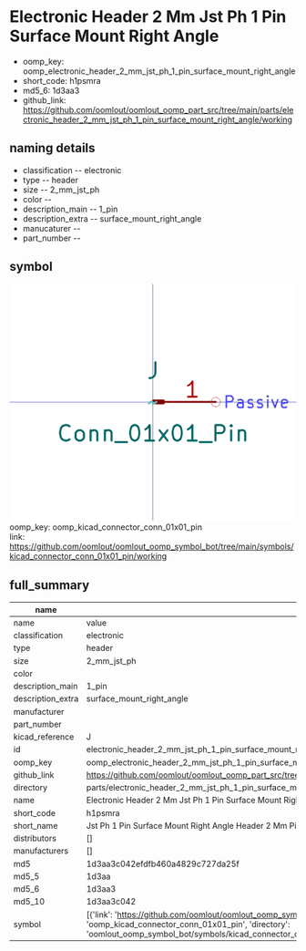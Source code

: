 # Electronic Header 2 Mm Jst Ph 1 Pin Surface Mount Right Angle

  
* oomp_key: oomp_electronic_header_2_mm_jst_ph_1_pin_surface_mount_right_angle 
* short_code: h1psmra
* md5_6: 1d3aa3  
* github_link: https://github.com/oomlout/oomlout_oomp_part_src/tree/main/parts/electronic_header_2_mm_jst_ph_1_pin_surface_mount_right_angle/working  
## naming details
* classification -- electronic
* type -- header
* size -- 2_mm_jst_ph
* color -- 
* description_main -- 1_pin
* description_extra -- surface_mount_right_angle
* manucaturer -- 
* part_number -- 



## symbol

![](symbol/0/working/working_600.png)  
oomp_key: oomp_kicad_connector_conn_01x01_pin  
link: https://github.com/oomlout/oomlout_oomp_symbol_bot/tree/main/symbols/kicad_connector_conn_01x01_pin/working  


## full_summary
| name | value | 
| --- | --- | 
| name | value | 
| classification | electronic | 
| type | header | 
| size | 2_mm_jst_ph | 
| color |  | 
| description_main | 1_pin | 
| description_extra | surface_mount_right_angle | 
| manufacturer |  | 
| part_number |  | 
| kicad_reference | J | 
| id | electronic_header_2_mm_jst_ph_1_pin_surface_mount_right_angle | 
| oomp_key | oomp_electronic_header_2_mm_jst_ph_1_pin_surface_mount_right_angle | 
| github_link | https://github.com/oomlout/oomlout_oomp_part_src/tree/main/parts/electronic_header_2_mm_jst_ph_1_pin_surface_mount_right_angle/working | 
| directory | parts/electronic_header_2_mm_jst_ph_1_pin_surface_mount_right_angle | 
| name | Electronic Header 2 Mm Jst Ph 1 Pin Surface Mount Right Angle | 
| short_code | h1psmra | 
| short_name | Jst Ph 1 Pin Surface Mount Right Angle Header 2 Mm Pitch | 
| distributors | [] | 
| manufacturers | [] | 
| md5 | 1d3aa3c042efdfb460a4829c727da25f | 
| md5_5 | 1d3aa | 
| md5_6 | 1d3aa3 | 
| md5_10 | 1d3aa3c042 | 
| symbol | [{'link': 'https://github.com/oomlout/oomlout_oomp_symbol_bot/tree/main/symbols/kicad_connector_conn_01x01_pin', 'oomp_key': 'oomp_kicad_connector_conn_01x01_pin', 'directory': 'oomlout_oomp_symbol_bot/symbols/kicad_connector_conn_01x01_pin//working/working.kicad_sym'}] | 
